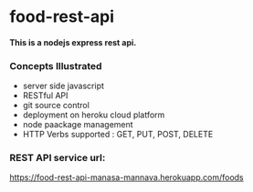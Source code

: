 # food-rest-api

#### This is a nodejs express rest api. 

### Concepts Illustrated

* server side javascript
* RESTful API
* git source control
* deployment on heroku cloud platform
* node paackage management
* HTTP Verbs supported : GET, PUT, POST, DELETE

### REST API service url:
https://food-rest-api-manasa-mannava.herokuapp.com/foods


